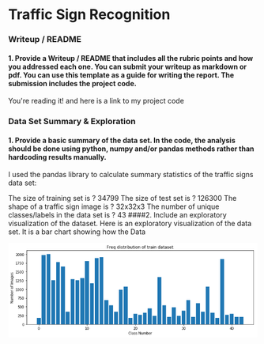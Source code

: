 # Traffic Sign Recognition

### Writeup / README

#### 1. Provide a Writeup / README that includes all the rubric points and how you addressed each one. You can submit your writeup as markdown or pdf. You can use this template as a guide for writing the report. The submission includes the project code.

You're reading it! and here is a link to my project code 

### Data Set Summary & Exploration

#### 1. Provide a basic summary of the data set. In the code, the analysis should be done using python, numpy and/or pandas methods rather than hardcoding results manually.

I used the pandas library to calculate summary statistics of the traffic signs data set:

The size of training set is ? 34799 
The size of test set is ? 126300
The shape of a traffic sign image is ? 32x32x3
The number of unique classes/labels in the data set is ? 43
####2. Include an exploratory visualization of the dataset.
Here is an exploratory visualization of the data set. It is a bar chart showing how the Data

![alt text](https://github.com/vipulbhandari82/CarND-Traffic-Sign-Classifier-Project/blob/master/download.png)

